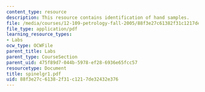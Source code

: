 ```yaml
---
content_type: resource
description: This resource contains identification of hand samples.
file: /media/courses/12-109-petrology-fall-2005/88f3e27c61382f31c1217de32432e376_spinelgr1.pdf
file_type: application/pdf
learning_resource_types:
- Labs
ocw_type: OCWFile
parent_title: Labs
parent_type: CourseSection
parent_uid: 475f89d7-044b-5978-ef28-6936e65fcc57
resourcetype: Document
title: spinelgr1.pdf
uid: 88f3e27c-6138-2f31-c121-7de32432e376
---
```

